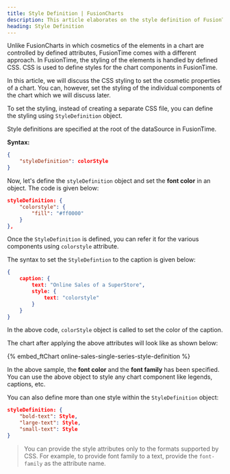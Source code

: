 ```yaml
---
title: Style Definition | FusionCharts
description: This article elaborates on the style definition of FusionTime.
heading: Style Definition
---
```


Unlike FusionCharts in which cosmetics of the elements in a chart are controlled by defined attributes, FusionTime comes with a different approach. In FusionTime, the styling of the elements is handled by defined CSS. CSS is used to define styles for the chart components in FusionTime.

In this article, we will discuss the CSS styling to set the cosmetic properties of a chart. You can, however, set the styling of the individual components of the chart which we will discuss later.

To set the styling, instead of creating a separate CSS file, you can define the styling using `StyleDefinition` object.

Style definitions are specified at the root of the dataSource in FusionTime.

**Syntax:**

```json
{
	"styleDefinition": colorStyle
}
```

Now, let's define the `styleDefinition` object and set the **font color** in an object. The code is given below:

```json
styleDefinition: {
    "colorstyle": {
        "fill": "#ff0000"
    }
},
```

Once the `StyleDefinition` is defined, you can refer it for the various components using `colorstyle` attribute.

The syntax to set the `StyleDefintion` to the caption is given below:

```json
{
    caption: {
        text: "Online Sales of a SuperStore",
        style: {
            text: "colorstyle"
        }
    }
}
```

In the above code, `colorStyle` object is called to set the color of the caption.

The chart after applying the above attributes will look like as shown below:

{% embed_ftChart online-sales-single-series-style-definition %}

In the above sample, the **font color** and the **font family** has been specified. You can use the above object to style any chart component like legends, captions, etc. 

You can also define more than one style within the `StyleDefinition` object:

```json
styleDefinition: {
	"bold-text": Style,
	"large-text": Style,
	"small-text": Style
}
```

> You can provide the style attributes only to the formats supported by CSS. For example, to provide font family to a text, provide the `font-family` as the attribute name.